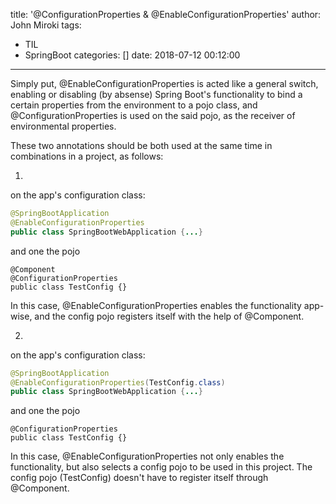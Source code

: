 title: '@ConfigurationProperties & @EnableConfigurationProperties'
author: John Miroki
tags:
  - TIL
  - SpringBoot
categories: []
date: 2018-07-12 00:12:00
---
Simply put, @EnableConfigurationProperties is acted like a general switch, enabling or disabling (by absense) Spring Boot's functionality to bind a certain properties from the environment to a pojo class, and @ConfigurationProperties is used on the said pojo, as the receiver of environmental properties.

These two annotations should be both used at the same time in combinations in a project, as follows:

1. 
on the app's configuration class:
```java
@SpringBootApplication
@EnableConfigurationProperties
public class SpringBootWebApplication {...}
```
and one the pojo
```
@Component
@ConfigurationProperties
public class TestConfig {}
```

In this case, @EnableConfigurationProperties enables the functionality app-wise, and the config pojo registers itself with the help of @Component.

2.
on the app's configuration class:
```java
@SpringBootApplication
@EnableConfigurationProperties(TestConfig.class)
public class SpringBootWebApplication {...}
```
and one the pojo
```
@ConfigurationProperties
public class TestConfig {}
```

In this case, @EnableConfigurationProperties not only enables the functionality, but also selects a config pojo to be used in this project. The config pojo (TestConfig) doesn't have to register itself through @Component.
